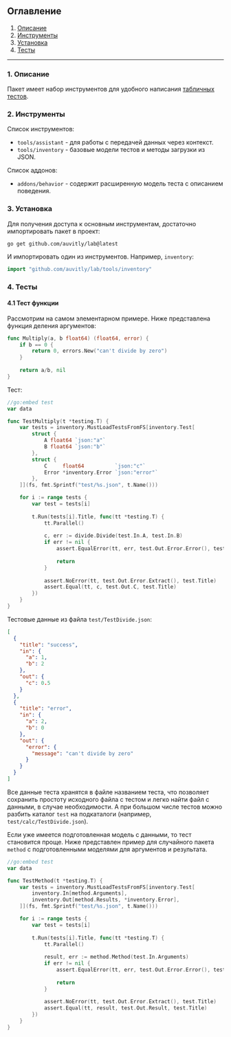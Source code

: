 ## Оглавление
1. [Описание](#desc)
2. [Инструменты](#tools)
3. [Установка](#install)
4. [Тесты](#tests)

---

<a name="desc"></a>
### 1. Описание

Пакет имеет набор инструментов для удобного написания [табличных тестов](https://en.wikipedia.org/wiki/Data-driven_testing). 

<a name="tools"></a>
### 2. Инструменты

Список инструментов:
* `tools/assistant` - для работы с передачей данных через контекст.
* `tools/inventory` - базовые модели тестов и методы загрузки из JSON.

Список аддонов:
* `addons/behavior` - содержит расширенную модель теста с описанием поведения.

<a name="install"></a>
### 3. Установка
Для получения доступа к основным инструментам, достаточно импортировать пакет в проект:
```
go get github.com/auvitly/lab@latest
```

И импортировать один из инструментов. Например, `inventory`:

```go
import "github.com/auvitly/lab/tools/inventory"
```

<a name="tests"></a>
### 4. Тесты

#### 4.1 Тест функции
Рассмотрим на самом элементарном примере. Ниже представлена функция деления аргументов:
```go
func Multiply(a, b float64) (float64, error) {
	if b == 0 {
		return 0, errors.New("сan't divide by zero")
	}
	
	return a/b, nil
}
```

Тест:
```go
//go:embed test
var data 

func TestMultiply(t *testing.T) {
    var tests = inventory.MustLoadTestsFromFS[inventory.Test[
        struct {
            A float64 `json:"a"`
            B float64 `json:"b"`
        },
        struct {
            C     float64          `json:"c"`
            Error *inventory.Error `json:"error"`
        },
    ]](fs, fmt.Sprintf("test/%s.json", t.Name()))

    for i := range tests {
        var test = tests[i]
        
        t.Run(tests[i].Title, func(tt *testing.T) {
            tt.Parallel()
            
            c, err := divide.Divide(test.In.A, test.In.B)
            if err != nil {
                assert.EqualError(tt, err, test.Out.Error.Error(), test.Title)
            
                return
            }
            
            assert.NoError(tt, test.Out.Error.Extract(), test.Title)
            assert.Equal(tt, c, test.Out.C, test.Title)
        })
    }	
}
```

Тестовые данные из файла `test/TestDivide.json`:
```json
[
  {
    "title": "success",
    "in": {
      "a": 1,
      "b": 2
    },
    "out": {
      "c": 0.5
    }
  },
  {
    "title": "error",
    "in": {
      "a": 2,
      "b": 0
    },
    "out": {
      "error": {
        "message": "сan't divide by zero"
      }
    }
  }
]
```

Все данные теста хранятся в файле названием теста, что позволяет сохранить простоту исходного файла 
с тестом и легко найти файл с данными, в случае необходимости. А при большом числе тестов можно разбить каталог `test` на подкаталоги (например, `test/calc/TestDivide.json`).

Если уже имеется подготовленная модель с данными, то тест становится проще. 
Ниже представлен пример для случайного пакета `method` с подготовленными моделями для аргументов и результата.
```go
//go:embed test
var data 

func TestMethod(t *testing.T) {
    var tests = inventory.MustLoadTestsFromFS[inventory.Test[
        inventory.In[method.Arguments],
        inventory.Out[method.Results, *inventory.Error],
    ]](fs, fmt.Sprintf("test/%s.json", t.Name()))

    for i := range tests {
        var test = tests[i]
        
        t.Run(tests[i].Title, func(tt *testing.T) {
            tt.Parallel()
            
            result, err := method.Method(test.In.Arguments)
            if err != nil {
                assert.EqualError(tt, err, test.Out.Error.Error(), test.Title)
            
                return
            }
            
            assert.NoError(tt, test.Out.Error.Extract(), test.Title)
            assert.Equal(tt, result, test.Out.Result, test.Title)
        })
    }	
}
```
<!-- #### 4.2 Тест сущности -->
